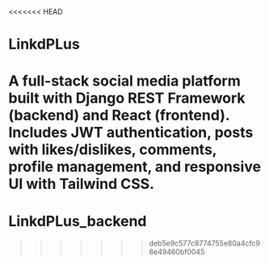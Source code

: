 <<<<<<< HEAD
# LinkdPLus
A full-stack social media platform built with Django REST Framework (backend) and React (frontend). Includes JWT authentication, posts with likes/dislikes, comments, profile management, and responsive UI with Tailwind CSS.
=======
# LinkdPLus_backend
>>>>>>> deb5e9c577c8774755e80a4cfc98e49460bf0045
